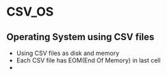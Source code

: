 # CSV_OS
## Operating System using CSV files
- Using CSV files as disk and memory
- Each CSV file has EOM(End Of Memory) in last cell
- <add code when develope finish>

